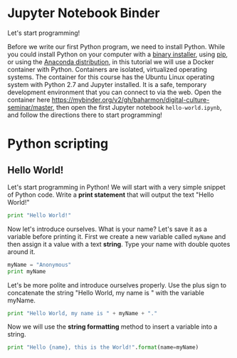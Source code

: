 # Jupyter Notebook Binder
Let's start programming!

Before we write our first Python program,
we need to install Python.
While you could install Python on your computer
with a [binary installer](https://www.python.org/downloads/),
using [pip](https://pypi.org/project/pip/),
or using the [Anaconda distribution](https://www.anaconda.com/download/),
in this tutorial
we will use a Docker container with Python.
Containers are isolated, virtualized operating systems.
The container for this course
has the Ubuntu Linux operating system
with Python 2.7 and Jupyter installed.
It is a safe, temporary development environment
that you can connect to via the web.
Open the container here
https://mybinder.org/v2/gh/baharmon/digital-culture-seminar/master,
then open the first Jupyter notebook `hello-world.ipynb`,
and follow the directions there to start programming!

# Python scripting

## Hello World!
Let's start programming in Python!
We will start with a very simple snippet of Python code.
Write a **print statement** that will output the text "Hello World!"
```python
print "Hello World!"
```

Now let's introduce ourselves.
What is your name?
Let's save it as a variable before printing it.
First we create a new variable called `myName`
and then assign it a value with a text **string**.
Type your name with double quotes around it.
```python
myName = "Anonymous"
print myName
```

Let's be more polite and introduce ourselves properly.
Use the plus sign to concatenate the string
"Hello World, my name is " with the variable myName.
```python
print "Hello World, my name is " + myName + "."
```

Now we will use the **string formatting** method
to insert a variable into a string.
```python
print "Hello {name}, this is the World!".format(name=myName)
```
